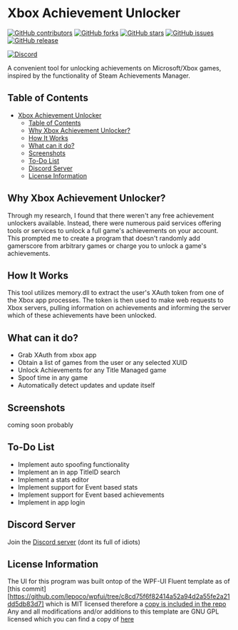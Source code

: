 # Xbox Achievement Unlocker
[![GitHub contributors][contributors-badge]][contributors-url]
[![GitHub forks][forks-badge]][forks-url]
[![GitHub stars][stars-badge]][stars-url]
[![GitHub issues][issues-badge]][issues-url]
[![GitHub release][release-badge]][release-url]

[![Discord][discord-id]][discord-invite]

A convenient tool for unlocking achievements on Microsoft/Xbox games, inspired by the functionality of Steam Achievements Manager.

## Table of Contents
- [Xbox Achievement Unlocker](#xbox-achievement-unlocker)
  - [Table of Contents](#table-of-contents)
  - [Why Xbox Achievement Unlocker?](#why-xbox-achievement-unlocker)
  - [How It Works](#how-it-works)
  - [What can it do?](#what-can-it-do)
  - [Screenshots](#screenshots)
  - [To-Do List](#to-do-list)
  - [Discord Server](#discord-server)
  - [License Information](#license-information)

## Why Xbox Achievement Unlocker?
Through my research, I found that there weren't any free achievement unlockers available. Instead, there were numerous paid services offering tools or services to unlock a full game's achievements on your account. This prompted me to create a program that doesn't randomly add gamerscore from arbitrary games or charge you to unlock a game's achievements.

## How It Works
This tool utilizes memory.dll to extract the user's XAuth token from one of the Xbox app processes. The token is then used to make web requests to Xbox servers, pulling information on achievements and informing the server which of these achievements have been unlocked.

## What can it do?
- Grab XAuth from xbox app
- Obtain a list of games from the user or any selected XUID
- Unlock Achievements for any Title Managed game
- Spoof time in any game
- Automatically detect updates and update itself

## Screenshots
coming soon probably

## To-Do List
- Implement auto spoofing functionality
- Implement an in app TitleID search
- Implement a stats editor
- Implement support for Event based stats
- Implement support for Event based achievements
- Implement in app login

## Discord Server
Join the [Discord server][discord-invite] (dont its full of idiots)

## License Information
The UI for this program was built ontop of the WPF-UI Fluent template as of [this commit][https://github.com/lepoco/wpfui/tree/c8cd75f6f82414a52a94d2a55fe2a21dd5db83d7] which is MIT licensed therefore a [copy is included in the repo][MIT-LICENSE]
Any and all modifications and/or additions to this template are GNU GPL licensed which you can find a copy of [here][LICENSE]


[contributors-badge]: https://img.shields.io/github/contributors/ItsLogic/Xbox-Achievement-Unlocker?style=for-the-badge
[contributors-url]: https://github.com/ItsLogic/Xbox-Achievement-Unlocker/graphs/contributors
[forks-badge]: https://img.shields.io/github/forks/ItsLogic/Xbox-Achievement-Unlocker?style=for-the-badge
[forks-url]: https://github.com/ItsLogic/Xbox-Achievement-Unlocker/network/members
[stars-badge]: https://img.shields.io/github/stars/ItsLogic/Xbox-Achievement-Unlocker?style=for-the-badge
[stars-url]: https://github.com/ItsLogic/Xbox-Achievement-Unlocker/stargazers
[issues-badge]: https://img.shields.io/github/issues/ItsLogic/Xbox-Achievement-Unlocker?style=for-the-badge
[issues-url]: https://github.com/ItsLogic/Xbox-Achievement-Unlocker/issues
[release-badge]: https://img.shields.io/github/v/release/ItsLogic/Xbox-Achievement-Unlocker?style=for-the-badge
[release-url]: https://github.com/ItsLogic/Xbox-Achievement-Unlocker/releases
[discord-id]: https://img.shields.io/discord/1013602813093359657?logo=discord&style=for-the-badge
[discord-invite]: https://discord.gg/ugDvSw7cns
[WPF-Commit]: https://github.com/lepoco/wpfui/tree/c8cd75f6f82414a52a94d2a55fe2a21dd5db83d7
[LICENSE]:LICENSE
[MIT-LICENSE]:LICENSE.MIT